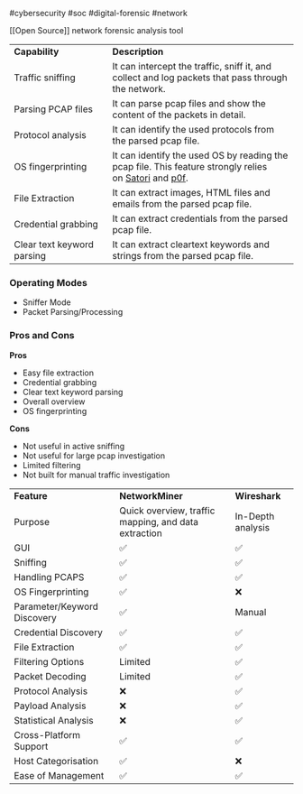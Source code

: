 #cybersecurity #soc #digital-forensic #network 

[[Open Source]] network forensic analysis tool

|                            |                                                                                                                                                                               |
| -------------------------- | ----------------------------------------------------------------------------------------------------------------------------------------------------------------------------- |
| **Capability**             | **Description**                                                                                                                                                               |
| Traffic sniffing           | It can intercept the traffic, sniff it, and collect and log packets that pass through the network.                                                                            |
| Parsing PCAP files         | It can parse pcap files and show the content of the packets in detail.                                                                                                        |
| Protocol analysis          | It can identify the used protocols from the parsed pcap file.                                                                                                                 |
| OS fingerprinting          | It can identify the used OS by reading the pcap file. This feature strongly relies on [Satori](https://github.com/xnih/satori/) and [p0f](https://lcamtuf.coredump.cx/p0f3/). |
| File Extraction            | It can extract images, HTML files and emails from the parsed pcap file.                                                                                                       |
| Credential grabbing        | It can extract credentials from the parsed pcap file.                                                                                                                         |
| Clear text keyword parsing | It can extract cleartext keywords and strings from the parsed pcap file.                                                                                                      |


### Operating Modes
- Sniffer Mode
- Packet Parsing/Processing


### Pros and Cons

**Pros**
- Easy file extraction  
- Credential grabbing
- Clear text keyword parsing
- Overall overview
- OS fingerprinting

**Cons**
- Not useful in active sniffing
- Not useful for large pcap investigation
- Limited filtering
- Not built for manual traffic investigation



|                             |                                                      |                   |
| --------------------------- | ---------------------------------------------------- | ----------------- |
| **Feature**                 | **NetworkMiner**                                     | **Wireshark**     |
| Purpose                     | Quick overview, traffic mapping, and data extraction | In-Depth analysis |
| GUI                         | ✅                                                    | ✅                 |
| Sniffing                    | ✅                                                    | ✅                 |
| Handling PCAPS              | ✅                                                    | ✅                 |
| OS Fingerprinting           | ✅                                                    | ❌                 |
| Parameter/Keyword Discovery | ✅                                                    | Manual            |
| Credential Discovery        | ✅                                                    | ✅                 |
| File Extraction             | ✅                                                    | ✅                 |
| Filtering Options           | Limited                                              | ✅                 |
| Packet Decoding             | Limited                                              | ✅                 |
| Protocol Analysis           | ❌                                                    | ✅                 |
| Payload Analysis            | ❌                                                    | ✅                 |
| Statistical Analysis        | ❌                                                    | ✅                 |
| Cross-Platform Support      | ✅                                                    | ✅                 |
| Host Categorisation         | ✅                                                    | ❌                 |
| Ease of Management          | ✅                                                    | ✅                 |